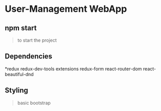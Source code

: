 # User-Management WebApp

## npm start
>to start the project

## Dependencies
*redux
redux-dev-tools extensions
redux-form
react-router-dom
react-beautiful-dnd

## Styling
>basic bootstrap
